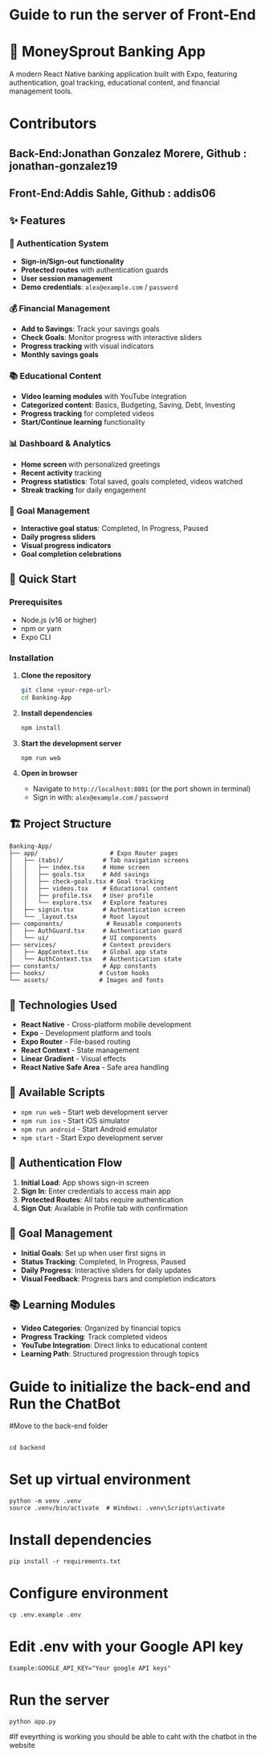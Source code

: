 

# Guide to run the server of Front-End

# 🏦 MoneySprout Banking App

A modern React Native banking application built with Expo, featuring authentication, goal tracking, educational content, and financial management tools.

# Contributors
   ## Back-End:Jonathan Gonzalez Morere, Github : jonathan-gonzalez19
   ## Front-End:Addis Sahle, Github : addis06

## ✨ Features

### 🔐 Authentication System
- **Sign-in/Sign-out functionality**
- **Protected routes** with authentication guards
- **User session management**
- **Demo credentials**: `alex@example.com` / `password`

### 💰 Financial Management
- **Add to Savings**: Track your savings goals
- **Check Goals**: Monitor progress with interactive sliders
- **Progress tracking** with visual indicators
- **Monthly savings goals**

### 📚 Educational Content
- **Video learning modules** with YouTube integration
- **Categorized content**: Basics, Budgeting, Saving, Debt, Investing
- **Progress tracking** for completed videos
- **Start/Continue learning** functionality

### 📊 Dashboard & Analytics
- **Home screen** with personalized greetings
- **Recent activity** tracking
- **Progress statistics**: Total saved, goals completed, videos watched
- **Streak tracking** for daily engagement

### 🎯 Goal Management
- **Interactive goal status**: Completed, In Progress, Paused
- **Daily progress sliders**
- **Visual progress indicators**
- **Goal completion celebrations**

## 🚀 Quick Start

### Prerequisites
- Node.js (v16 or higher)
- npm or yarn
- Expo CLI

### Installation

1. **Clone the repository**
   ```bash
   git clone <your-repo-url>
   cd Banking-App
   ```

2. **Install dependencies**
   ```bash
   npm install
   ```

3. **Start the development server**
   ```bash
   npm run web
   ```

4. **Open in browser**
   - Navigate to `http://localhost:8081` (or the port shown in terminal)
   - Sign in with: `alex@example.com` / `password`

## 🏗️ Project Structure

```
Banking-App/
├── app/                    # Expo Router pages
│   ├── (tabs)/           # Tab navigation screens
│   │   ├── index.tsx     # Home screen
│   │   ├── goals.tsx     # Add savings
│   │   ├── check-goals.tsx # Goal tracking
│   │   ├── videos.tsx    # Educational content
│   │   ├── profile.tsx   # User profile
│   │   └── explore.tsx   # Explore features
│   ├── signin.tsx        # Authentication screen
│   └── _layout.tsx       # Root layout
├── components/            # Reusable components
│   ├── AuthGuard.tsx     # Authentication guard
│   └── ui/               # UI components
├── services/             # Context providers
│   ├── AppContext.tsx    # Global app state
│   └── AuthContext.tsx   # Authentication state
├── constants/            # App constants
├── hooks/               # Custom hooks
└── assets/              # Images and fonts
```

## 🔧 Technologies Used

- **React Native** - Cross-platform mobile development
- **Expo** - Development platform and tools
- **Expo Router** - File-based routing
- **React Context** - State management
- **Linear Gradient** - Visual effects
- **React Native Safe Area** - Safe area handling

## 📱 Available Scripts

- `npm run web` - Start web development server
- `npm run ios` - Start iOS simulator
- `npm run android` - Start Android emulator
- `npm start` - Start Expo development server

## 🔐 Authentication Flow

1. **Initial Load**: App shows sign-in screen
2. **Sign In**: Enter credentials to access main app
3. **Protected Routes**: All tabs require authentication
4. **Sign Out**: Available in Profile tab with confirmation

## 🎯 Goal Management

- **Initial Goals**: Set up when user first signs in
- **Status Tracking**: Completed, In Progress, Paused
- **Daily Progress**: Interactive sliders for daily updates
- **Visual Feedback**: Progress bars and completion indicators

## 📚 Learning Modules

- **Video Categories**: Organized by financial topics
- **Progress Tracking**: Track completed videos
- **YouTube Integration**: Direct links to educational content
- **Learning Path**: Structured progression through topics

# Guide to initialize the back-end and Run the ChatBot

#Move to the back-end folder
```

cd backend
```

# Set up virtual environment
```
python -m venv .venv
source .venv/bin/activate  # Windows: .venv\Scripts\activate
```

# Install dependencies
```
pip install -r requirements.txt
```
# Configure environment
```
cp .env.example .env
```
# Edit .env with your Google API key
```
Example:GOOGLE_API_KEY="Your google API keys"
```
# Run the server
```
python app.py
```
#If eveyrthing is working you should be able to caht with the chatbot in the website


